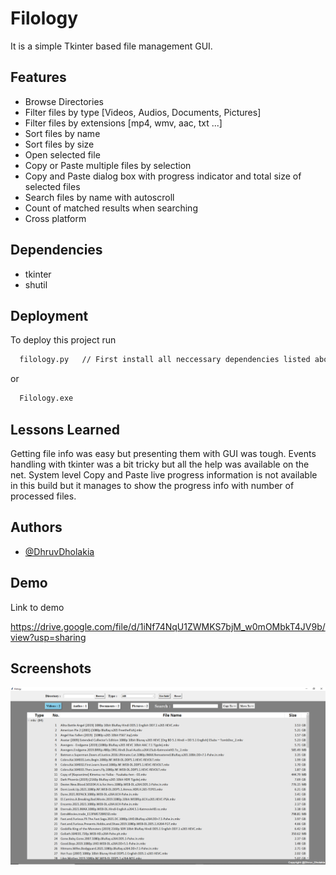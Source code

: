 
# Filology

It is a simple Tkinter based file management GUI.






## Features

- Browse Directories
- Filter files by type [Videos, Audios, Documents, Pictures]
- Filter files by extensions [mp4, wmv, aac, txt ...]
- Sort files by name
- Sort files by size
- Open selected file
- Copy or Paste multiple files by selection
- Copy and Paste dialog box with progress indicator and total size of selected files
- Search files by name with autoscroll
- Count of matched results when searching
- Cross platform



## Dependencies

- tkinter 
- shutil
## Deployment

To deploy this project run

```bash
  filology.py   // First install all neccessary dependencies listed above.
```
or
```bash
  Filology.exe
```

## Lessons Learned

Getting file info was easy but presenting them with GUI was tough.
Events handling with tkinter was a bit tricky but all the help was available on the net.
System level Copy and Paste live progress information is not available in this build but it manages to show the progress info with number of processed files. 

## Authors

- [@DhruvDholakia](https://www.github.com/DhruvDholakiaCE)


## Demo

Link to demo

https://drive.google.com/file/d/1iNf74NqU1ZWMKS7bjM_w0mOMbkT4JV9b/view?usp=sharing


## Screenshots

![App Screenshot](./filology.png)

